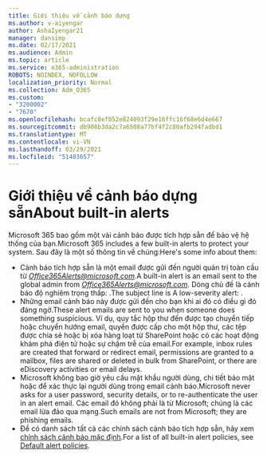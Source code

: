 ```yaml
---
title: Giới thiệu về cảnh báo dựng
ms.author: v-aiyengar
author: AshaIyengar21
manager: dansimp
ms.date: 02/17/2021
ms.audience: Admin
ms.topic: article
ms.service: o365-administration
ROBOTS: NOINDEX, NOFOLLOW
localization_priority: Normal
ms.collection: Adm_O365
ms.custom:
- "3200002"
- "7670"
ms.openlocfilehash: bcafc8ef052e824093f29e16ffc16f68e6d4e667
ms.sourcegitcommit: db908b3da2c7a6508a77bf4f2c80afb294fadbd1
ms.translationtype: MT
ms.contentlocale: vi-VN
ms.lasthandoff: 03/29/2021
ms.locfileid: "51403657"
---
```

# <a name="about-built-in-alerts"></a><span data-ttu-id="f6ec1-102">Giới thiệu về cảnh báo dựng sẵn</span><span class="sxs-lookup"><span data-stu-id="f6ec1-102">About built-in alerts</span></span>

<span data-ttu-id="f6ec1-103">Microsoft 365 bao gồm một vài cảnh báo được tích hợp sẵn để bảo vệ hệ thống của bạn.</span><span class="sxs-lookup"><span data-stu-id="f6ec1-103">Microsoft 365 includes a few built-in alerts to protect your system.</span></span> <span data-ttu-id="f6ec1-104">Sau đây là một số thông tin về chúng:</span><span class="sxs-lookup"><span data-stu-id="f6ec1-104">Here's some info about them:</span></span>

- <span data-ttu-id="f6ec1-105">Cảnh báo tích hợp sẵn là một email được gửi đến người quản trị toàn cầu từ *Office365Alerts@microsoft.com*.</span><span class="sxs-lookup"><span data-stu-id="f6ec1-105">A built-in alert is an email sent to the global admin from *Office365Alerts@microsoft.com*.</span></span> <span data-ttu-id="f6ec1-106">Dòng chủ đề là cảnh báo độ nghiêm trọng thấp: <name of alert policy> .</span><span class="sxs-lookup"><span data-stu-id="f6ec1-106">The subject line is A low-severity alert: <name of alert policy>.</span></span>
- <span data-ttu-id="f6ec1-107">Những email cảnh báo này được gửi đến cho bạn khi ai đó có điều gì đó đáng ngờ.</span><span class="sxs-lookup"><span data-stu-id="f6ec1-107">These alert emails are sent to you when someone does something suspicious.</span></span> <span data-ttu-id="f6ec1-108">Ví dụ, quy tắc hộp thư đến được tạo chuyển tiếp hoặc chuyển hướng email, quyền được cấp cho một hộp thư, các tệp được chia sẻ hoặc bị xóa hàng loạt từ SharePoint hoặc có các hoạt động khám phá điện tử hoặc sự chậm trễ của email.</span><span class="sxs-lookup"><span data-stu-id="f6ec1-108">For example, inbox rules are created that forward or redirect email, permissions are granted to a mailbox, files are shared or deleted in bulk from SharePoint, or there are eDiscovery activities or email delays.</span></span>
- <span data-ttu-id="f6ec1-109">Microsoft không bao giờ yêu cầu mật khẩu người dùng, chi tiết bảo mật hoặc để xác thực lại người dùng trong email cảnh báo.</span><span class="sxs-lookup"><span data-stu-id="f6ec1-109">Microsoft never asks for a user password, security details, or to re-authenticate the user in an alert email.</span></span> <span data-ttu-id="f6ec1-110">Các email đó không phải là từ Microsoft; chúng là các email lừa đảo qua mạng.</span><span class="sxs-lookup"><span data-stu-id="f6ec1-110">Such emails are not from Microsoft; they are phishing emails.</span></span>
- <span data-ttu-id="f6ec1-111">Để có danh sách tất cả các chính sách cảnh báo tích hợp sẵn, hãy xem [chính sách cảnh báo mặc định](https://go.microsoft.com/fwlink/?linkid=2103170).</span><span class="sxs-lookup"><span data-stu-id="f6ec1-111">For a list of all built-in alert policies, see [Default alert policies](https://go.microsoft.com/fwlink/?linkid=2103170).</span></span>